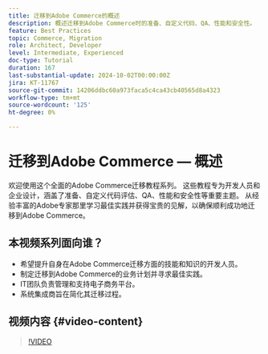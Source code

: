 ```yaml
---
title: 迁移到Adobe Commerce的概述
description: 概述迁移到Adobe Commerce时的准备、自定义代码、QA、性能和安全性。
feature: Best Practices
topic: Commerce, Migration
role: Architect, Developer
level: Intermediate, Experienced
doc-type: Tutorial
duration: 167
last-substantial-update: 2024-10-02T00:00:00Z
jira: KT-11767
source-git-commit: 14206ddbc60a973faca5c4ca43cb40565d8a4323
workflow-type: tm+mt
source-wordcount: '125'
ht-degree: 0%

---
```



# 迁移到Adobe Commerce — 概述

欢迎使用这个全面的Adobe Commerce迁移教程系列。 这些教程专为开发人员和企业设计，涵盖了准备、自定义代码评估、QA、性能和安全性等重要主题。 从经验丰富的Adobe专家那里学习最佳实践并获得宝贵的见解，以确保顺利成功地迁移到Adobe Commerce。

## 本视频系列面向谁？

* 希望提升自身在Adobe Commerce迁移方面的技能和知识的开发人员。
* 制定迁移到Adobe Commerce的业务计划并寻求最佳实践。
* IT团队负责管理和支持电子商务平台。
* 系统集成商旨在简化其迁移过程。

## 视频内容 {#video-content}

>[!VIDEO](https://video.tv.adobe.com/v/3432846/?learn=on)
